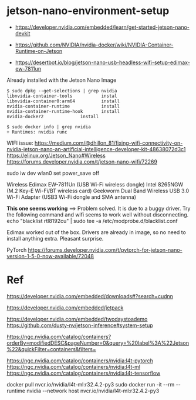 # jetson-nano-environment-setup


- https://developer.nvidia.com/embedded/learn/get-started-jetson-nano-devkit

- https://github.com/NVIDIA/nvidia-docker/wiki/NVIDIA-Container-Runtime-on-Jetson
- https://desertbot.io/blog/jetson-nano-usb-headless-wifi-setup-edimax-ew-7811un

Already installed with the Jetson Nano Image

```
$ sudo dpkg --get-selections | grep nvidia
libnvidia-container-tools			instal
libnvidia-container0:arm64			install
nvidia-container-runtime			install
nvidia-container-runtime-hook		install
nvidia-docker2				install

$ sudo docker info | grep nvidia
+ Runtimes: nvidia runc
```


WIFI issue:
https://medium.com/@dhillon_81/fixing-wifi-connectivity-on-nvidia-jetson-nano-an-artificial-intelligence-developer-kit-48638072d3c1
https://elinux.org/Jetson_Nano#Wireless
https://forums.developer.nvidia.com/t/jetson-nano-wifi/72269

sudo iw dev wlan0 set power_save off

Wireless
Edimax EW-7811Un (USB Wi-Fi wireless dongle)
Intel 8265NGW (M.2 Key-E Wi-Fi/BT wireless card)
Geekworm Dual Band Wireless USB 3.0 Wi-Fi Adapter (USB3 Wi-Fi dongle and SMA antenna)

**This one seems working** ==>
Problem solved. It is due to a buggy driver. Try the following command and wifi seems to work well without disconnecting. echo "blacklist rtl8192cu" | sudo tee -a /etc/modprobe.d/blacklist.conf


Edimax worked out of the box. Drivers are already in image, so no need to install anything extra. Pleasant surprise.



PyTorch
https://forums.developer.nvidia.com/t/pytorch-for-jetson-nano-version-1-5-0-now-available/72048



# Ref

https://developer.nvidia.com/embedded/downloads#?search=cudnn

https://developer.nvidia.com/embedded/jetpack

https://developer.nvidia.com/embedded/twodaystoademo
https://github.com/dusty-nv/jetson-inference#system-setup


https://ngc.nvidia.com/catalog/containers?orderBy=modifiedDESC&pageNumber=0&query=%20label%3A%22Jetson%22&quickFilter=containers&filters=


https://ngc.nvidia.com/catalog/containers/nvidia:l4t-pytorch
https://ngc.nvidia.com/catalog/containers/nvidia:l4t-ml
https://ngc.nvidia.com/catalog/containers/nvidia:l4t-tensorflow


docker pull nvcr.io/nvidia/l4t-ml:r32.4.2-py3
sudo docker run -it --rm --runtime nvidia --network host nvcr.io/nvidia/l4t-ml:r32.4.2-py3
